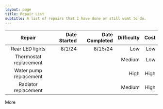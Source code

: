 ```yaml
---
layout: page
title: Repair List
subtitle: A list of repairs that I have done or still want to do.
---
```


| Repair | Date Started |Date Completed |Difficulty | Cost |
|:--------:| -------------:|-------------:|---------:|---------:|
| Rear LED lights | 8/1/24 | 8/15/24 | Low | Low |
| Thermostat replacement | | | Medium | Low |
| Water pump replacement | | | High | High |
| Radiator replacement | | | Medium | High |


More
<!--stackedit_data:
eyJoaXN0b3J5IjpbNjgzMTE3MjkyLC0xNjcxNjU0MTAzLC05OT
M4MjAxNzAsMjA0MDg1Mzg3MV19
-->